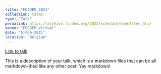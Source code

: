 ```yaml
---
title: "FOSDEM 2021"
collection: talks
type: "Talk"
permalink: https://archive.fosdem.org/2021/schedule/event/tee_hls/
venue: "FOSDEM Virtual"
date: "5-Feb-2021"
location: "Belgium"
---
```

[Link to talk](https://archive.fosdem.org/2021/schedule/event/tee_hls/)

This is a description of your talk, which is a markdown files that can be all markdown-ified like any other post. Yay markdown!
